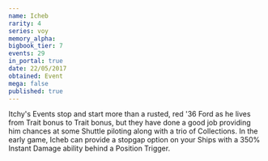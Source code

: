 ```yaml
---
name: Icheb
rarity: 4
series: voy
memory_alpha:
bigbook_tier: 7
events: 29
in_portal: true
date: 22/05/2017
obtained: Event
mega: false
published: true
---
```


Itchy's Events stop and start more than a rusted, red '36 Ford as he lives from Trait bonus to Trait bonus, but they have done a good job providing him chances at some Shuttle piloting along with a trio of Collections. In the early game, Icheb can provide a stopgap option on your Ships with a 350% Instant Damage ability behind a Position Trigger.

